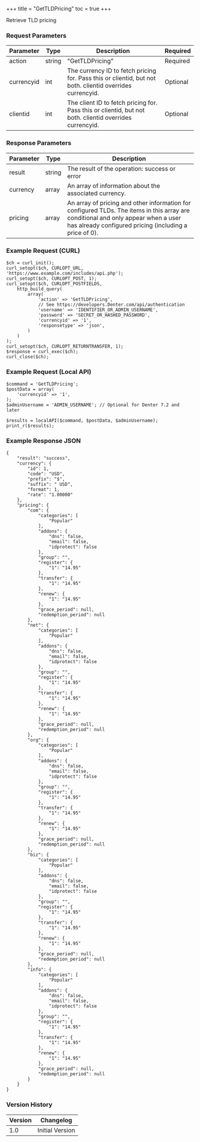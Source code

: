 +++
title = "GetTLDPricing"
toc = true
+++

Retrieve TLD pricing

### Request Parameters

| Parameter | Type | Description | Required |
| --------- | ---- | ----------- | -------- |
| action | string | "GetTLDPricing" | Required |
| currencyid | int | The currency ID to fetch pricing for. Pass this or clientid, but not both. clientid overrides currencyid. | Optional |
| clientid | int | The client ID to fetch pricing for. Pass this or clientid, but not both. clientid overrides currencyid. | Optional |

### Response Parameters

| Parameter | Type | Description |
| --------- | ---- | ----------- |
| result | string | The result of the operation: success or error |
| currency | array | An array of information about the associated currency. |
| pricing | array | An array of pricing and other information for configured TLDs. The items in this array are conditional and only appear when a user has already configured pricing (including a price of 0). |


### Example Request (CURL)

```
$ch = curl_init();
curl_setopt($ch, CURLOPT_URL, 'https://www.example.com/includes/api.php');
curl_setopt($ch, CURLOPT_POST, 1);
curl_setopt($ch, CURLOPT_POSTFIELDS,
    http_build_query(
        array(
            'action' => 'GetTLDPricing',
            // See https://developers.Denter.com/api/authentication
            'username' => 'IDENTIFIER_OR_ADMIN_USERNAME',
            'password' => 'SECRET_OR_HASHED_PASSWORD',
            'currencyid' => '1',
            'responsetype' => 'json',
        )
    )
);
curl_setopt($ch, CURLOPT_RETURNTRANSFER, 1);
$response = curl_exec($ch);
curl_close($ch);
```


### Example Request (Local API)

```
$command = 'GetTLDPricing';
$postData = array(
    'currencyid' => '1',
);
$adminUsername = 'ADMIN_USERNAME'; // Optional for Denter 7.2 and later

$results = localAPI($command, $postData, $adminUsername);
print_r($results);
```


### Example Response JSON

```
{
    "result": "success",
    "currency": {
        "id": 1,
        "code": "USD",
        "prefix": "$",
        "suffix": " USD",
        "format": 1,
        "rate": "1.00000"
    },
    "pricing": {
        "com": {
            "categories": [
                "Popular"
            ],
            "addons": {
                "dns": false,
                "email": false,
                "idprotect": false
            },
            "group": "",
            "register": {
                "1": "14.95"
            },
            "transfer": {
                "1": "14.95"
            },
            "renew": {
                "1": "14.95"
            },
            "grace_period": null,
            "redemption_period": null
        },
        "net": {
            "categories": [
                "Popular"
            ],
            "addons": {
                "dns": false,
                "email": false,
                "idprotect": false
            },
            "group": "",
            "register": {
                "1": "14.95"
            },
            "transfer": {
                "1": "14.95"
            },
            "renew": {
                "1": "14.95"
            },
            "grace_period": null,
            "redemption_period": null
        },
        "org": {
            "categories": [
                "Popular"
            ],
            "addons": {
                "dns": false,
                "email": false,
                "idprotect": false
            },
            "group": "",
            "register": {
                "1": "14.95"
            },
            "transfer": {
                "1": "14.95"
            },
            "renew": {
                "1": "14.95"
            },
            "grace_period": null,
            "redemption_period": null
        },
        "biz": {
            "categories": [
                "Popular"
            ],
            "addons": {
                "dns": false,
                "email": false,
                "idprotect": false
            },
            "group": "",
            "register": {
                "1": "14.95"
            },
            "transfer": {
                "1": "14.95"
            },
            "renew": {
                "1": "14.95"
            },
            "grace_period": null,
            "redemption_period": null
        },
        "info": {
            "categories": [
                "Popular"
            ],
            "addons": {
                "dns": false,
                "email": false,
                "idprotect": false
            },
            "group": "",
            "register": {
                "1": "14.95"
            },
            "transfer": {
                "1": "14.95"
            },
            "renew": {
                "1": "14.95"
            },
            "grace_period": null,
            "redemption_period": null
        }
    }
}
```


### Version History

| Version | Changelog |
| ------- | --------- |
| 1.0 | Initial Version |
